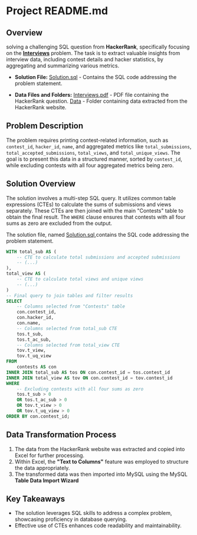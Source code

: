 # Project README.md

## Overview

solving a challenging SQL question from **HackerRank**, specifically focusing on the **[Interviews](https://www.hackerrank.com/challenges/interviews/problem)** problem. The task is to extract valuable insights from interview data, including contest details and hacker statistics, by aggregating and summarizing various metrics.

- **Solution File:**
    [Solution.sql](Solution.sql) - Contains the SQL code addressing the problem statement.

- **Data Files and Folders:**
    [Interviews.pdf](question_interviews.pdf) - PDF file containing the HackerRank question.
    [Data](Data) - Folder containing data extracted from the HackerRank website.


## Problem Description

The problem requires printing contest-related information, such as `contest_id`, `hacker_id`, `name`, and aggregated metrics like `total_submissions`, `total_accepted_submissions`, `total_views`, and `total_unique_views`. The goal is to present this data in a structured manner, sorted by `contest_id`, while excluding contests with all four aggregated metrics being zero.

## Solution Overview

The solution involves a multi-step SQL query. It utilizes common table expressions (CTEs) to calculate the sums of submissions and views separately. These CTEs are then joined with the main "Contests" table to obtain the final result. The `WHERE` clause ensures that contests with all four sums as zero are excluded from the output.

The solution file, named [Solution.sql](Solution.sql),contains the SQL code addressing the problem statement.

```sql
WITH total_sub AS (
    -- CTE to calculate total submissions and accepted submissions
    -- (...)
),
total_view AS (
    -- CTE to calculate total views and unique views
    -- (...)
)
-- Final query to join tables and filter results
SELECT
    -- Columns selected from "Contests" table
    con.contest_id,
    con.hacker_id,
    con.name,
    -- Columns selected from total_sub CTE
    tos.t_sub,
    tos.t_ac_sub,
    -- Columns selected from total_view CTE
    tov.t_view,
    tov.t_uq_view
FROM
    contests AS con
INNER JOIN total_sub AS tos ON con.contest_id = tos.contest_id
INNER JOIN total_view AS tov ON con.contest_id = tov.contest_id
WHERE
    -- Excluding contests with all four sums as zero
    tos.t_sub > 0
    OR tos.t_ac_sub > 0
    OR tov.t_view > 0
    OR tov.t_uq_view > 0
ORDER BY con.contest_id;
```

## Data Transformation Process
1. The data from the HackerRank website was extracted and copied into Excel for further processing.
2. Within Excel, the **"Text to Columns"** feature was employed to structure the data appropriately.
3. The transformed data was then imported into MySQL using the MySQL **Table Data Import Wizard**

## Key Takeaways
- The solution leverages SQL skills to address a complex problem, showcasing proficiency in database querying.
- Effective use of CTEs enhances code readability and maintainability.

